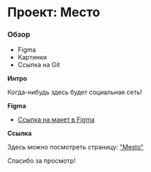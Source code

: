 # Проект: Место

### Обзор

* Figma
* Картинки
* Ссылка на Git

**Интро**

Когда-нибудь здесь будет социальная сеть!

**Figma**

* [Ссылка на макет в Figma](https://www.figma.com/file/2cn9N9jSkmxD84oJik7xL7/JavaScript.-Sprint-4?node-id=0%3A1)

**Ссылка**

Здесь можно посмотреть страницу: ["Mesto"]()

Спасибо за просмотр!
